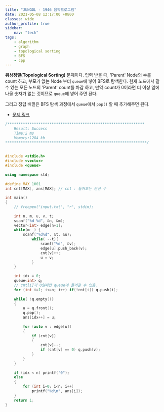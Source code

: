 ```yaml
---
title: "JUNGOL - 1946 음악프로그램"
date: 2021-05-08 12:17:00 +0800
classes: wide
author_profile: true
sidebar:
    nav: "tech"
tags:
    - algorithm
    - graph
    - topological sorting
    - BFS
    - cpp
---
```


**위상정렬(Topological Sorting)** 문제이다. 입력 받을 때, 'Parent' Node의 수를 count 하고, 부모가 없는 Node 부터 `queue`에 넣어 BFS로 탐색한다. 현재 노드에서 갈 수 있는 모든 노드의 'Parent' count를 차감 하고, 만약 count가 0이라면 더 이상 앞에 나올 숫자가 없는 것이므로 `queue`에 넣어 주면 된다.

그리고 정답 배열은 BFS 탐색 과정에서 `queue`에서 `pop()` 할 때 추가해주면 된다.


- [문제 링크](http://www.jungol.co.kr/bbs/board.php?bo_table=pbank&wr_id=1219&sca=5030)

```cpp
/**************************************************************
    Result: Success
    Time:2 ms
    Memory:1284 kb
****************************************************************/
 
 
#include <stdio.h>
#include <vector>
#include <queue>
 
using namespace std;
 
#define MAX 1001
int cnt[MAX], ans[MAX]; // cnt : 들어오는 간선 수
 
int main()
{
    // freopen("input.txt", "r", stdin);
 
    int n, m, u, v, t;
    scanf("%d %d", &n, &m);
    vector<int> edge[n+1];
    while(m--) {
        scanf("%d%d", &t, &u);
            while( --t){
                scanf("%d", &v);
                edge[u].push_back(v);
                cnt[v]++;
                u = v;
            }
    }
 
    int idx = 0;
    queue<int> q;
    // cnt[i]가 0일때만 queue에 들어갈 수 있음.
    for (int i=1; i<=n; i++) if(!cnt[i]) q.push(i);
 
    while( !q.empty())
    {
        u = q.front();
        q.pop();
        ans[idx++] = u;
 
        for (auto v : edge[u])
        {
            if (cnt[v])
            {
                cnt[v]--;
                if (cnt[v] == 0) q.push(v);
            }
        }
    }
 
    if (idx < n) printf("0");
    else
    {
        for (int i=0; i<n; i++)
            printf("%d\n", ans[i]);
    }
    return 1;
}